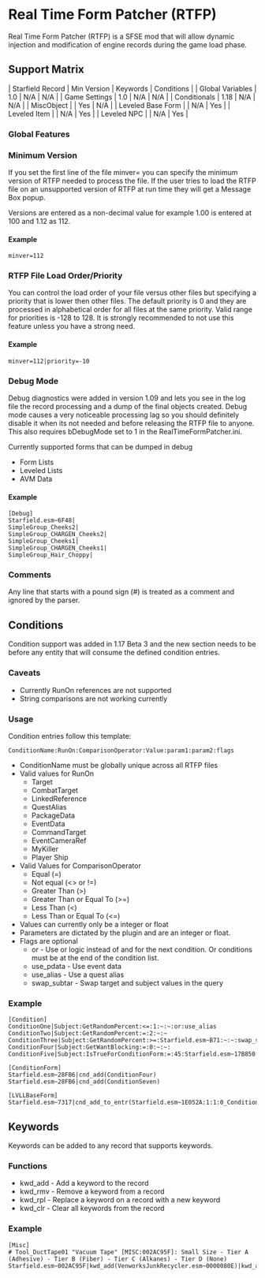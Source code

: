 # Real Time Form Patcher (RTFP)

Real Time Form Patcher (RTFP) is a SFSE mod that will allow dynamic injection and modification of engine records during the game load phase. 

## Support Matrix
| Starfield Record  | Min Version | Keywords | Conditions |
| Global Variables  | 1.0         | N/A      | N/A        |
| Game Settings     | 1.0         | N/A      | N/A        |
| Conditionals      | 1.18        | N/A      | N/A        |
| MiscObject        |             | Yes      | N/A        |
| Leveled Base Form |             | N/A      | Yes        |
| Leveled Item      |             | N/A      | Yes        |
| Leveled NPC       |             | N/A      | Yes        |

### Global Features

### Minimum Version

If you set the first line of the file minver=<version> you can specify the minimum version of RTFP needed to process the file. If the user tries to load the RTFP file on an unsupported version of RTFP at run time they will get a Message Box popup. 

Versions are entered as a non-decimal value for example 1.00 is entered at 100 and 1.12 as 112. 

#### Example 
```
minver=112
```

### RTFP File Load Order/Priority

You can control the load order of your file versus other files but specifying a priority that is lower then other files. The default priority is 0 and they are processed in alphabetical order for all files at the same priority. Valid range for priorities is -128 to 128. It is strongly recommended to not use this feature unless you have a strong need. 

#### Example 
```
minver=112|priority=-10
```

### Debug Mode 

Debug diagnostics were added in version 1.09 and lets you see in the log file the record processing and a dump of the final objects created. Debug mode causes a very noticeable processing lag so you should definitely disable it when its not needed and before releasing the RTFP file to anyone. This also requires bDebugMode set to 1 in the RealTimeFormPatcher.ini. 

Currently supported forms that can be dumped in debug 
* Form Lists
* Leveled Lists
* AVM Data

#### Example 
```
[Debug]
Starfield.esm~6F48|
SimpleGroup_Cheeks2|
SimpleGroup_CHARGEN_Cheeks2|
SimpleGroup_Cheeks1|
SimpleGroup_CHARGEN_Cheeks1|
SimpleGroup_Hair_Choppy|
```

### Comments

Any line that starts with a pound sign (#) is treated as a comment and ignored by the parser. 


## Conditions

Condition support was added in 1.17 Beta 3 and the new section needs to be before any entity that will consume the defined condition entries. 

### Caveats 
* Currently RunOn references are not supported
* String comparisons are not working currently

### Usage

Condition entries follow this template:
```
ConditionName:RunOn:ComparisonOperator:Value:param1:param2:flags
```
* ConditionName must be globally unique across all RTFP files
* Valid values for RunOn
  * Target
  * CombatTarget
  * LinkedReference
  * QuestAlias
  * PackageData
  * EventData
  * CommandTarget
  * EventCameraRef
  * MyKiller
  * Player Ship
* Valid Values for ComparisonOperator
  * Equal (=)
  * Not equal (<> or !=)
  * Greater Than (>)
  * Greater Than or Equal To (>=)
  * Less Than (<)
  * Less Than or Equal To (<=)
* Values can currently only be a integer or float
* Parameters are dictated by the plugin and are an integer or float. 
* Flags are optional 
  * or - Use or logic instead of and for the next condition. Or conditions must be at the end of the condition list. 
  * use_pdata - Use event data
  * use_alias - Use a quest alias
  * swap_subtar - Swap target and subject values in the query

### Example 

```
[Condition]
ConditionOne|Subject:GetRandomPercent:<=:1:~:~:or:use_alias
ConditionTwo|Subject:GetRandomPercent:=:2:~:~
ConditionThree|Subject:GetRandomPercent:>=:Starfield.esm~B71:~:~:swap_subtar
ConditionFour|Subject:GetWantBlocking:=:0:~:~:
ConditionFive|Subject:IsTrueForConditionForm:=:45:Starfield.esm~17B850:~|Subject:GetWantBlocking:=:0:~:~:

[ConditionForm]
Starfield.esm~28FB6|cnd_add(ConditionFour)
Starfield.esm~28FB6|cnd_add(ConditionSeven)

[LVLLBaseForm]
Starfield.esm~7317|cnd_add_to_entr(Starfield.esm~1E052A:1:1:0_ConditionTwo)
```

## Keywords 

Keywords can be added to any record that supports keywords. 

### Functions

* kwd_add - Add a keyword to the record
* kwd_rmv - Remove a keyword from a record
* kwd_rpl - Replace a keyword on a record with a new keyword
* kwd_clr - Clear all keywords from the record

### Example
```
[Misc]
# Tool_DuctTape01 "Vacuum Tape" [MISC:002AC95F]: Small Size - Tier A (Adhesive) - Tier B (Fiber) - Tier C (Alkanes) - Tier D (None)
Starfield.esm~002AC95F|kwd_add(VenworksJunkRecycler.esm~0000080E)|kwd_add(VenworksJunkRecycler.esm~00000803)|kwd_add(VenworksJunkRecycler.esm~00000811)|kwd_add(VenworksJunkRecycler.esm~00000816)
```
